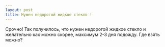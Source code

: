 ```yaml
---
layout: post 
title: Нужен недорогой жидкое стекло ! 
--- 
```

Срочно! Так получилось, что нужен недорогой жидкое стекло и желательно как можно скорее, максимум 2-3 дня подожду. Где взять можно?